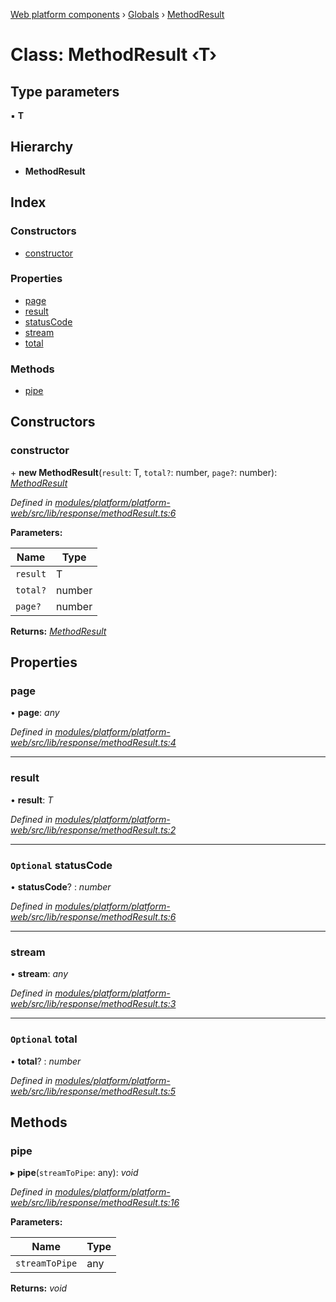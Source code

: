 [Web platform components](../README.md) › [Globals](../globals.md) › [MethodResult](methodresult.md)

# Class: MethodResult ‹**T**›

## Type parameters

▪ **T**

## Hierarchy

* **MethodResult**

## Index

### Constructors

* [constructor](methodresult.md#constructor)

### Properties

* [page](methodresult.md#page)
* [result](methodresult.md#result)
* [statusCode](methodresult.md#optional-statuscode)
* [stream](methodresult.md#stream)
* [total](methodresult.md#optional-total)

### Methods

* [pipe](methodresult.md#pipe)

## Constructors

###  constructor

\+ **new MethodResult**(`result`: T, `total?`: number, `page?`: number): *[MethodResult](methodresult.md)*

*Defined in [modules/platform/platform-web/src/lib/response/methodResult.ts:6](https://github.com/nodulusteam/methodus.dev/blob/0787b65/modules/platform/platform-web/src/lib/response/methodResult.ts#L6)*

**Parameters:**

Name | Type |
------ | ------ |
`result` | T |
`total?` | number |
`page?` | number |

**Returns:** *[MethodResult](methodresult.md)*

## Properties

###  page

• **page**: *any*

*Defined in [modules/platform/platform-web/src/lib/response/methodResult.ts:4](https://github.com/nodulusteam/methodus.dev/blob/0787b65/modules/platform/platform-web/src/lib/response/methodResult.ts#L4)*

___

###  result

• **result**: *T*

*Defined in [modules/platform/platform-web/src/lib/response/methodResult.ts:2](https://github.com/nodulusteam/methodus.dev/blob/0787b65/modules/platform/platform-web/src/lib/response/methodResult.ts#L2)*

___

### `Optional` statusCode

• **statusCode**? : *number*

*Defined in [modules/platform/platform-web/src/lib/response/methodResult.ts:6](https://github.com/nodulusteam/methodus.dev/blob/0787b65/modules/platform/platform-web/src/lib/response/methodResult.ts#L6)*

___

###  stream

• **stream**: *any*

*Defined in [modules/platform/platform-web/src/lib/response/methodResult.ts:3](https://github.com/nodulusteam/methodus.dev/blob/0787b65/modules/platform/platform-web/src/lib/response/methodResult.ts#L3)*

___

### `Optional` total

• **total**? : *number*

*Defined in [modules/platform/platform-web/src/lib/response/methodResult.ts:5](https://github.com/nodulusteam/methodus.dev/blob/0787b65/modules/platform/platform-web/src/lib/response/methodResult.ts#L5)*

## Methods

###  pipe

▸ **pipe**(`streamToPipe`: any): *void*

*Defined in [modules/platform/platform-web/src/lib/response/methodResult.ts:16](https://github.com/nodulusteam/methodus.dev/blob/0787b65/modules/platform/platform-web/src/lib/response/methodResult.ts#L16)*

**Parameters:**

Name | Type |
------ | ------ |
`streamToPipe` | any |

**Returns:** *void*
